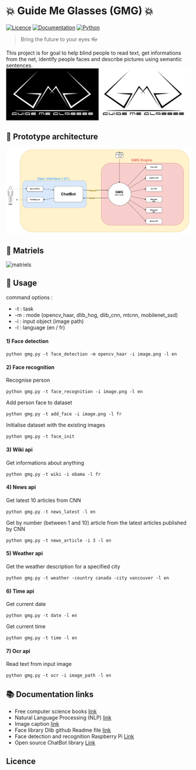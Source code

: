 # :boom: Guide Me Glasses (GMG) :boom:
[![Licence](https://img.shields.io/github/license/GuiltyNeuron/ANPR?style=plastic)](https://github.com/GuiltyNeuron/SmartGlasses/blob/master/LICENSE)
[![Documentation](https://img.shields.io/badge/documentation-TowardsDataScience-blue)](https://medium.com/@achraf_khazri/smart-glasses-project-1812392427d1)
[![Python](https://img.shields.io/badge/python-3.5.5-yellow)](https://www.python.org/downloads/release/python-355/)

> Bring the future to your eyes :eyeglasses:

This project is for goal to help blind people to read text, get informations from the net, identify people faces and describe pictures using semantic sentences.
![GuideMeGlassesLogo](docs/images/logo.png)


## :construction_worker: Prototype architecture
![architecture](docs/architecture.png)

## :hammer: Matriels
![matriels](docs/matriels.png)

## :pencil: Usage

command options :
 - -t : task
 - -m : mode (opencv_haar, dlib_hog, dlib_cnn, mtcnn, mobilenet_ssd)
 - -i : input object (image path)
 - -l : language (en / fr)
 
#### 1) Face detection

```
python gmg.py -t face_detection -m opencv_haar -i image.png -l en
```
#### 2) Face recognition
Recognise person
```
python gmg.py -t face_recognition -i image.png -l en
```
Add person face to dataset
```
python gmg.py -t add_face -i image.png -l fr
```
Initialise dataset with the existing images
```
python gmg.py -t face_init
```

#### 3) Wiki api
Get informations about anything
```
python gmg.py -t wiki -i obama -l fr
```

#### 4) News api

Get latest 10 articles from CNN
```
python gmg.py -t news_latest -l en
```

Get by number (between 1 and 10) article from the latest articles published by CNN

```
python gmg.py -t news_article -i 3 -l en
```

#### 5) Weather api

Get the weather description for a specified city
```
python gmg.py -t weather -country canada -city vancouver -l en
```

#### 6) Time api

Get current date
```
python gmg.py -t date -l en
```

Get current time
```
python gmg.py -t time -l en
```

#### 7) Ocr api

Read text from input image
```
python gmg.py -t ocr -i image_path -l en
```

## :books: Documentation links
- Free computer science books [link](http://www.allitebooks.org/)
- Natural Language Processing (NLP) [link](https://github.com/KhazriAchraf/Text_Classification)
- Image caption [link](https://github.com/tensorflow/models/tree/master/research/im2txt)
- Face library Dlib github Readme file [link](https://github.com/ageitgey/face_recognition)
- Face detection and recognition Raspberry Pi [Link](https://www.pyimagesearch.com/2018/06/25/raspberry-pi-face-recognition/)
- Open source ChatBot library [Link](https://rasa.com)

## Licence

